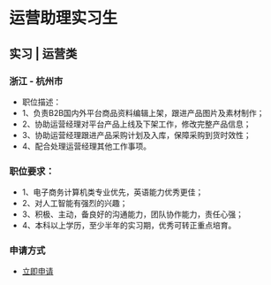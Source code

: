 
# 运营助理实习生
## 实习  |  运营类
### 浙江 - 杭州市

- 职位描述：&nbsp;
- 1、负责B2B国内外平台商品资料编辑上架，跟进产品图片及素材制作；
- 2、协助运营经理对平台产品上线及下架工作，修改完整产品信息；
- 3、协助运营经理跟进产品采购计划及入库，保障采购到货时效性；
- 4、配合处理运营经理其他工作事项。

### 职位要求：
- 1、电子商务计算机类专业优先，英语能力优秀更佳；
- 2、对人工智能有强烈的兴趣；
- 3、积极、主动，备良好的沟通能力，团队协作能力，责任心强；
- 4、本科以上学历，至少半年的实习期，优秀可转正重点培育。
### 申请方式
- <a href="mailto:hr@tuya.com?subject=求职简历-运营助理实习生-来自GitHub">立即申请</a>